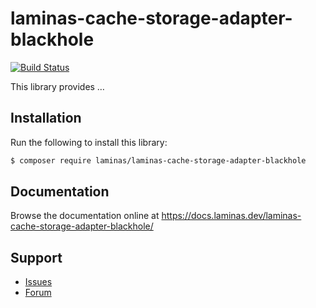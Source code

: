 # laminas-cache-storage-adapter-blackhole

[![Build Status](https://travis-ci.com/laminas/laminas-cache-storage-adapter-blackhole.svg?branch=master)](https://travis-ci.com/laminas/laminas-cache-storage-adapter-blackhole)

This library provides …

## Installation

Run the following to install this library:

```bash
$ composer require laminas/laminas-cache-storage-adapter-blackhole
```

## Documentation

Browse the documentation online at https://docs.laminas.dev/laminas-cache-storage-adapter-blackhole/

## Support

* [Issues](https://github.com/laminas/laminas-cache-storage-adapter-blackhole/issues/)
* [Forum](https://discourse.laminas.dev/)
